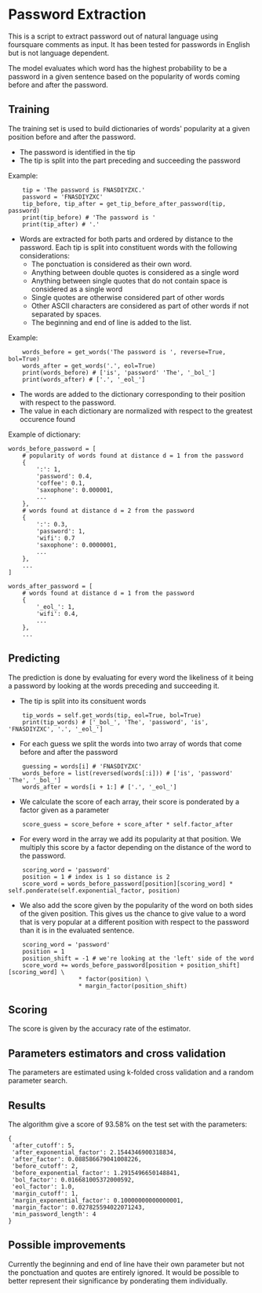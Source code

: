# Password Extraction
This is a script to extract password out of natural language using foursquare comments as input. It has been tested for passwords in English but is not language dependent.

The model evaluates which word has the highest probability to be a password in a given sentence based on the popularity of words coming before and after the password.

## Training
The training set is used to build dictionaries of words' popularity at a given position before and after the password.
- The password is identified in the tip
- The tip is split into the part preceding and succeeding the password

Example:
```
    tip = 'The password is FNASDIYZXC.'
    password = 'FNASDIYZXC'
    tip_before, tip_after = get_tip_before_after_password(tip, password)
    print(tip_before) # 'The password is '
    print(tip_after) # '.'
```
- Words are extracted for both parts and ordered by distance to the password.  Each tip is split into constituent words with the following considerations:
    - The ponctuation is considered as their own word.
    - Anything between double quotes is considered as a single word
    - Anything between single quotes that do not contain space is considered as a single word
    - Single quotes are otherwise considered part of other words
    - Other ASCII characters are considered as part of other words if not separated by spaces.
    - The beginning and end of line is added to the list.

Example:
```
    words_before = get_words('The password is ', reverse=True, bol=True)
    words_after = get_words('.', eol=True)
    print(words_before) # ['is', 'password' 'The', '_bol_']
    print(words_after) # ['.', '_eol_']
```
- The words are added to the dictionary corresponding to their position with respect to the password. 
- The value in each dictionary are normalized with respect to the greatest occurence found

Example of dictionary:
```
words_before_password = [
    # popularity of words found at distance d = 1 from the password
    {
        ':': 1,
        'password': 0.4,
        'coffee': 0.1,
        'saxophone': 0.000001,
        ...
    },
    # words found at distance d = 2 from the password
    {
        ':': 0.3,
        'password': 1,
        'wifi': 0.7
        'saxophone': 0.0000001,
        ...
    },
    ...
]

words_after_password = [
    # words found at distance d = 1 from the password
    {
        '_eol_': 1,
        'wifi': 0.4,
        ...
    },
    ...
```

## Predicting

The prediction is done by evaluating for every word the likeliness of it being a password by looking at the words preceding and succeeding it.

- The tip is split into its consituent words
```
    tip_words = self.get_words(tip, eol=True, bol=True)
    print(tip_words) # ['_bol_', 'The', 'password', 'is', 'FNASDIYZXC', '.', '_eol_']
```
- For each guess we split the words into two array of words that come before and after the password
```
    guessing = words[i] # 'FNASDIYZXC'
    words_before = list(reversed(words[:i])) # ['is', 'password' 'The', '_bol_']
    words_after = words[i + 1:] # ['.', '_eol_']
```
- We calculate the score of each array, their score is ponderated by a factor given as a parameter
```
    score_guess = score_before + score_after * self.factor_after
```
- For every word in the array we add its popularity at that position. We multiply this score by a factor depending on the distance of the word to the password.
```
    scoring_word = 'password'
    position = 1 # index is 1 so distance is 2
    score_word = words_before_password[position][scoring_word] * self.ponderate(self.exponential_factor, position)
```
- We also add the score given by the popularity of the word on both sides of the given position. This gives us the chance to give value to a word that is very popular at a different position with respect to the password than it is in the evaluated sentence.
```
    scoring_word = 'password'
    position = 1
    position_shift = -1 # we're looking at the 'left' side of the word 
    score_word += words_before_password[position + position_shift][scoring_word] \
                    * factor(position) \
                    * margin_factor(position_shift)
```

## Scoring
The score is given by the accuracy rate of the estimator.

## Parameters estimators and cross validation
The parameters are estimated using k-folded cross validation and a random parameter search.

## Results
The algorithm give a score of 93.58% on the test set with the parameters:
```
{
 'after_cutoff': 5,
 'after_exponential_factor': 2.1544346900318834,
 'after_factor': 0.088586679041008226,
 'before_cutoff': 2,
 'before_exponential_factor': 1.2915496650148841,
 'bol_factor': 0.016681005372000592,
 'eol_factor': 1.0,
 'margin_cutoff': 1,
 'margin_exponential_factor': 0.10000000000000001,
 'margin_factor': 0.027825594022071243,
 'min_password_length': 4
}
```

## Possible improvements
Currently the beginning and end of line have their own parameter but not the ponctuation and quotes are entirely ignored.
It would be possible to better represent their significance by ponderating them individually.

